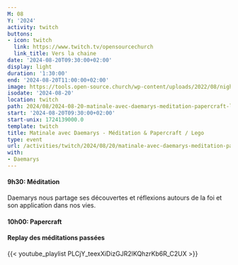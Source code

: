 ```yaml
---
M: 08
Y: '2024'
activity: twitch
buttons:
- icon: twitch
  link: https://www.twitch.tv/opensourcechurch
  link_title: Vers la chaine
date: '2024-08-20T09:30:00+02:00'
display: light
duration: '1:30:00'
end: '2024-08-20T11:00:00+02:00'
image: https://tools.open-source.church/wp-content/uploads/2022/08/night-sky-osc-noms-de-dieu.jpg
isodate: '2024-08-20'
location: twitch
path: 2024/08/2024-08-20-matinale-avec-daemarys-meditation-papercraft-lego.md
start: '2024-08-20T09:30:00+02:00'
start-unix: 1724139000.0
template: twitch
title: Matinale avec Daemarys - Méditation & Papercraft / Lego
type: event
url: /activities/twitch/2024/08/20/matinale-avec-daemarys-meditation-papercraft-lego
with:
- Daemarys
---
```

#### 9h30: Méditation



Daemarys nous partage ses découvertes et réflexions autours de la foi et son application dans nos vies.

#### 10h00: Papercraft


#### Replay des méditations passées

{{< youtube_playlist PLCjY_teexXiDizGJR2lKQhzrKb6R_C2UX >}}